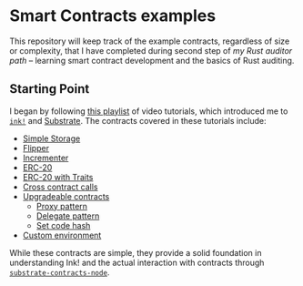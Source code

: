 # Smart Contracts examples

This repository will keep track of the example contracts, regardless of size or complexity, that I have completed during second step of _my Rust auditor path_ – learning smart contract development and the basics of Rust auditing.

## Starting Point

I began by following [this playlist](https://www.youtube.com/playlist?list=PL7mnz6eNKsYlLiLfhDKtVjdSb59cBZPVL) of video tutorials, which introduced me to [`ink!`](https://use.ink/) and [Substrate](https://docs.substrate.io/tutorials/smart-contracts).
The contracts covered in these tutorials include:

- [Simple Storage](simple-storage)
- [Flipper](flipper)
- [Incrementer](incrementer)
- [ERC-20](erc-20)
- [ERC-20 with Traits](trait-erc-20)
- [Cross contract calls](cross-contract-calls)
- [Upgradeable contracts](upgradeable-contracts)
  - [Proxy pattern](upgradeable-contracts/proxy)
  - [Delegate pattern](upgradeable-contracts/delegate)
  - [Set code hash](upgradeable-contracts/set-code-hash)
- [Custom environment](custom-environment)

While these contracts are simple, they provide a solid foundation in understanding Ink! and the actual interaction with contracts through [`substrate-contracts-node`](https://github.com/paritytech/substrate-contracts-node).
